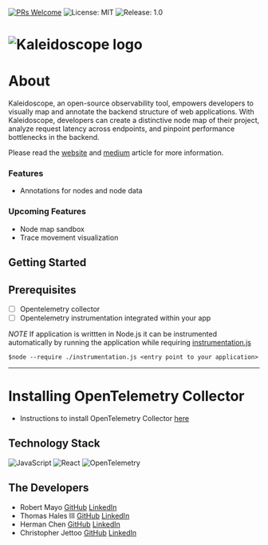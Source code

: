 [![PRs Welcome](https://img.shields.io/badge/PRs-welcome-purple.svg)](https://github.com/open-source-labs/Chronos)
![License: MIT](https://img.shields.io/badge/License-MIT-purple.svg)
![Release: 1.0](https://img.shields.io/badge/Release-12.0-purple)

# ![Kaleidoscope logo](./images/kaleidoscope.png)


# About 
Kaleidoscope, an open-source observability tool, empowers developers to visually map and annotate the backend structure of web applications. With Kaleidoscope, developers can create a distinctive node map of their project, analyze request latency across endpoints, and pinpoint performance bottlenecks in the backend.

Please read the [website](www.google.com) and [medium](https://medium.com/@rbrtm984/a8f0f763de83) article for more information.
### Features
- Annotations for nodes and node data

### Upcoming Features
- Node map sandbox
- Trace movement visualization
## Getting Started


## Prerequisites 
- [ ] Opentelemetry collector
- [ ] Opentelemetry instrumentation integrated within your app

*NOTE* If application is writtten in Node.js it can be instrumented automatically by running the application while requiring [instrumentation.js](https://github.com/oslabs-beta/Kaleidoscope/blob/dev/instrumentation.js)

```
$node --require ./instrumentation.js <entry point to your application>
```

___
# Installing OpenTelemetry Collector 
- Instructions to install OpenTelemetry Collector [here](https://opentelemetry.io/docs/collector/installation/)





## Technology Stack 
![JavaScript](https://img.shields.io/badge/javascript-%23323330.svg?style=for-the-badge&logo=javascript&logoColor=%23F7DF1E)
![React](https://img.shields.io/badge/React-20232A?style=for-the-badge&logo=react&logoColor=61DAFB)
![OpenTelemetry](https://img.shields.io/badge/OpenTelemetry-3d348b?style=for-the-badge&logo=opentelemetry&logoColor=white)

## The Developers 
- Robert Mayo [GitHub](https://github.com/rbrtm984) [LinkedIn](https://www.linkedin.com/in/robertcmayo/)
- Thomas Hales III [GitHub](https://github.com/thalesIII) [LinkedIn](https://www.linkedin.com/in/thomas-hales-35ab311a3/)
- Herman Chen [GitHub](https://github.com/HermanChen4) [LinkedIn](https://www.linkedin.com/in/herman-chen-839339240/)
- Christopher Jettoo [GitHub](https://github.com/Christopher-Jettoo) [LinkedIn](https://www.linkedin.com/in/christopher-j-1a240b169/)

